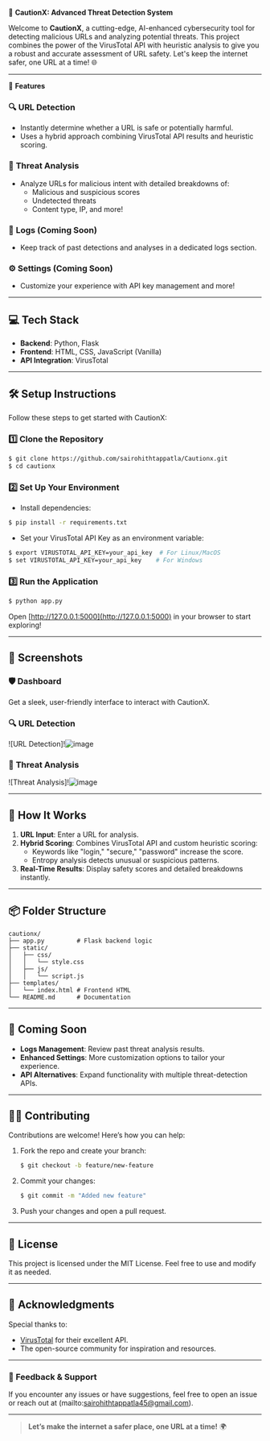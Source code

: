  🚀 **CautionX: Advanced Threat Detection System**

Welcome to **CautionX**, a cutting-edge, AI-enhanced cybersecurity tool for detecting malicious URLs and analyzing potential threats. This project combines the power of the VirusTotal API with heuristic analysis to give you a robust and accurate assessment of URL safety. Let's keep the internet safer, one URL at a time! 🌐

---

 🎯 **Features**

### 🔍 **URL Detection**
- Instantly determine whether a URL is safe or potentially harmful.
- Uses a hybrid approach combining VirusTotal API results and heuristic scoring.

### 🧬 **Threat Analysis**
- Analyze URLs for malicious intent with detailed breakdowns of:
  - Malicious and suspicious scores
  - Undetected threats
  - Content type, IP, and more!

### 📜 **Logs (Coming Soon)**
- Keep track of past detections and analyses in a dedicated logs section.

### ⚙️ **Settings (Coming Soon)**
- Customize your experience with API key management and more!

---

## 💻 **Tech Stack**

- **Backend**: Python, Flask
- **Frontend**: HTML, CSS, JavaScript (Vanilla)
- **API Integration**: VirusTotal

---

## 🛠️ **Setup Instructions**

Follow these steps to get started with CautionX:

### 1️⃣ **Clone the Repository**
```bash
$ git clone https://github.com/sairohithtappatla/Cautionx.git
$ cd cautionx
```

### 2️⃣ **Set Up Your Environment**
- Install dependencies:
```bash
$ pip install -r requirements.txt
```
- Set your VirusTotal API Key as an environment variable:
```bash
$ export VIRUSTOTAL_API_KEY=your_api_key  # For Linux/MacOS
$ set VIRUSTOTAL_API_KEY=your_api_key    # For Windows
```

### 3️⃣ **Run the Application**
```bash
$ python app.py
```
Open [http://127.0.0.1:5000](http://127.0.0.1:5000) in your browser to start exploring!

---

## 📸 **Screenshots**

### 🛡️ **Dashboard**
Get a sleek, user-friendly interface to interact with CautionX.

### 🔍 **URL Detection**
![URL Detection]!![image](https://github.com/user-attachments/assets/48ad4380-ba7a-4e88-8e1e-11536707d325)

### 🧬 **Threat Analysis**
![Threat Analysis]!![image](https://github.com/user-attachments/assets/107aed0c-487d-4377-8e75-2a2cdf4ae8db)


---

## 🤖 **How It Works**

1. **URL Input**: Enter a URL for analysis.
2. **Hybrid Scoring**: Combines VirusTotal API and custom heuristic scoring:
   - Keywords like "login," "secure," "password" increase the score.
   - Entropy analysis detects unusual or suspicious patterns.
3. **Real-Time Results**: Display safety scores and detailed breakdowns instantly.

---

## 📦 **Folder Structure**
```plaintext
cautionx/
├── app.py         # Flask backend logic
├── static/
│   ├── css/
│   │   └── style.css
│   ├── js/
│   │   └── script.js
├── templates/
│   └── index.html # Frontend HTML
└── README.md      # Documentation
```

---

## 🌟 **Coming Soon**

- **Logs Management**: Review past threat analysis results.
- **Enhanced Settings**: More customization options to tailor your experience.
- **API Alternatives**: Expand functionality with multiple threat-detection APIs.

---

## 🧑‍💻 **Contributing**

Contributions are welcome! Here’s how you can help:

1. Fork the repo and create your branch:
   ```bash
   $ git checkout -b feature/new-feature
   ```
2. Commit your changes:
   ```bash
   $ git commit -m "Added new feature"
   ```
3. Push your changes and open a pull request.

---

## 📜 **License**

This project is licensed under the MIT License. Feel free to use and modify it as needed.

---

## 🙌 **Acknowledgments**

Special thanks to:
- [VirusTotal](https://www.virustotal.com) for their excellent API.
- The open-source community for inspiration and resources.

---

### **💬 Feedback & Support**

If you encounter any issues or have suggestions, feel free to open an issue or reach out at (mailto:sairohithtappatla45@gmail.com).

---

> **Let’s make the internet a safer place, one URL at a time!** 🌍

